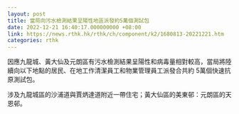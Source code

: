 ```yaml
---
layout: post
title: 當局向污水檢測結果呈陽性地區派發約5萬個測試包
date: 2022-12-21 16:40:17.000000000 +08:00
link: https://news.rthk.hk/rthk/ch/component/k2/1680813-20221221.htm
categories: rthk
---
```


因應九龍城、黃大仙及元朗區有污水檢測結果呈陽性和病毒量相對較高，當局將陸續向以下地點的居民、在地工作清潔員工和物業管理員工派發合共約 5萬個快速抗原測試包。

涉及九龍城區的沙浦道與賈炳達道附近一帶住宅；黃大仙區的美東邨：元朗區的天恩邨。
